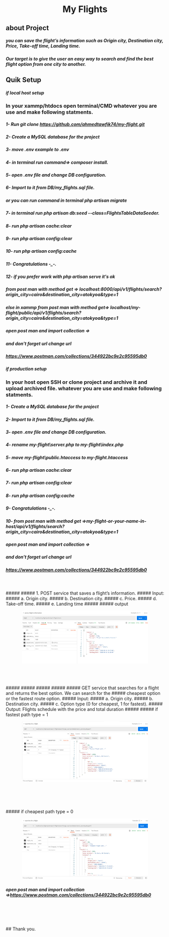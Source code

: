 # <p align="center"> My Flights </p>

## about Project
#####  you can save the flight’s information such as  Origin city, Destination city, Price, Take-off time, Landing time.
##### Our target is to give the user an easy way to search and find the best flight option from one city to another.

## Quik Setup
##### if local host setup
### In your xammp/htdocs open terminal/CMD whatever you are use and make following statments.
#####    1- Run git clone https://github.com/ahmedtawfik74/my-flight.git
#####    2- Create a MySQL database for the project
#####    3- move .env example to .env
#####    4- in terminal run command=> composer install.
#####    5- open .env file and change DB configuration. 
#####    6- Import to it from DB/my_flights.sql file.
#####      or you can run command in terminal php artisan migrate
#####    7- in terminal run php artisan db:seed --class=FlightsTableDataSeeder.
#####    8- run php artisan cache:clear
#####    9- run php artisan config:clear
#####    10- run php artisan config:cache
#####    11- Congratulations -_-.
#####    12- if you prefer work with php artisan serve it's ok 
#####       from post man with method get => localhost:8000/api/v1/flights/search?origin_city=cairo&destination_city=atokyoa&type=1 
#####       else in xammp from post man with method get=> localhost/my-flight/public/api/v1/flights/search?origin_city=cairo&destination_city=atokyoa&type=1
#####
##### open post man and import collection =>
##### and don't forget url change url 
#####  https://www.postman.com/collections/344922bc9e2c95595db0
#####
##### if production setup
### In your host open SSH or clone project and archive it and upload archived file. whatever you are use and make following statments.
#####    1- Create a MySQL database for the project
#####    2- Import to it from DB/my_flights.sql file.
#####    3- open .env file and change DB configuration.
#####    4- rename my-flight\server.php to my-flight\index.php
#####    5- move my-flight\public\.htaccess  to my-flight\.htaccess
#####    6- run php artisan cache:clear
#####    7- run php artisan config:clear
#####    8- run php artisan config:cache
#####    9- Congratulations -_-.
#####    10- from post man with method get =>my-flight-or-your-name-in-host/api/v1/flights/search?origin_city=cairo&destination_city=atokyoa&type=1
#####
#####
#####
##### open post man and import collection =>
##### and don't forget url change url 
#####  https://www.postman.com/collections/344922bc9e2c95595db0
##### 
<br/>
<br/>
##### 
##### 1. POST service that saves a flight’s information.
##### Input:
#####   a. Origin city.
#####   b. Destination city.
#####   c. Price.
#####   d. Take-off time.
#####   e. Landing time
#####   
#####   output
<p align="center"><img src="screenshots/flightpost.PNG" width="400"></p>
<br/>
<br/>
<br/>
#####   
#####
#####   
#####
##### GET service that searches for a flight and returns the best option. We can search for the
##### cheapest option or the fastest route option.
##### Input:
#####  a. Origin city.
#####  b. Destination city.
#####  c. Option type (0 for cheapest, 1 for fastest).
#####  Output: Flights schedule with the price and total duration
#####
##### if fastest path type = 1
<p align="center"><img src="screenshots/flightfastest.PNG" width="400"></p>
<br/>
<br/>
<br/>
<br/>
##### if cheapest path type = 0
<p align="center"><img src="screenshots/flightcheapest.PNG" width="400"></p>

##### open post man and import collection =>https://www.postman.com/collections/344922bc9e2c95595db0
##### 
<br/>
<br/>
<br/>
<br/>
## Thank you.
